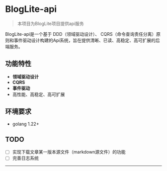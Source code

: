 # BlogLite-api

> 本项目为BlogLite项目提供api服务

BlogLite-api是一个基于 DDD（领域驱动设计）、 CQRS（命令查询责任分离）原则和事件驱动设计构建的Api系统，旨在提供清晰、已读、高稳定、高可扩展的后端服务。

## 功能特性

- **领域驱动设计**
- **CQRS**
- **事件驱动**
- 高性能、高稳定、高可扩展

## 环境要求

- golang 1.22+

## TODO

- [ ] 实现下载文章某一版本源文件（markdown源文件）的功能
- [ ] 完善日志系统

---